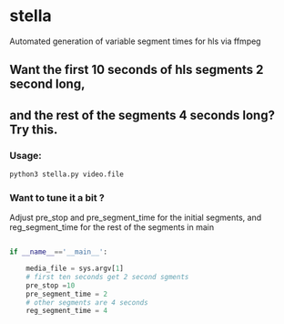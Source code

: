 # stella
Automated generation of variable segment times  for hls via ffmpeg

## Want the first 10 seconds of hls segments 2 second long, 
## and the rest of the segments 4 seconds long? Try this.

### Usage:

```sh
python3 stella.py video.file
```

### Want to tune it a bit ?

Adjust pre_stop and pre_segment_time for the initial segments,
and reg_segment_time for the rest of the segments in main


```python

if __name__=='__main__':

	media_file = sys.argv[1]
	# first ten seconds get 2 second sgments
	pre_stop =10
	pre_segment_time = 2
  	# other segments are 4 seconds
	reg_segment_time = 4
```
